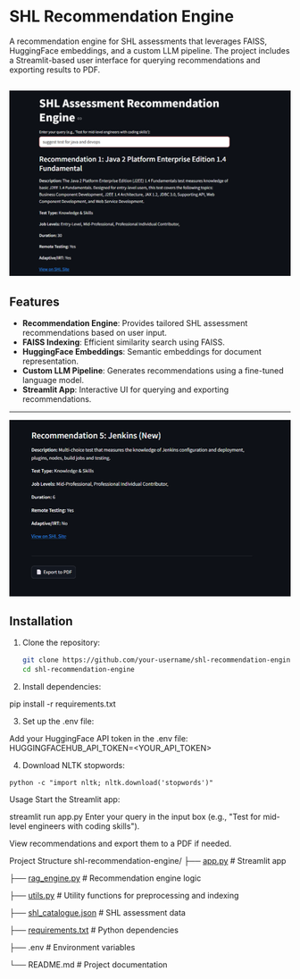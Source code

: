 # SHL Recommendation Engine



A recommendation engine for SHL assessments that leverages FAISS, HuggingFace embeddings, and a custom LLM pipeline. The project includes a Streamlit-based user interface for querying recommendations and exporting results to PDF.

![SHL Recommendation Engine](img1.png)
---

## Features
- **Recommendation Engine**: Provides tailored SHL assessment recommendations based on user input.
- **FAISS Indexing**: Efficient similarity search using FAISS.
- **HuggingFace Embeddings**: Semantic embeddings for document representation.
- **Custom LLM Pipeline**: Generates recommendations using a fine-tuned language model.
- **Streamlit App**: Interactive UI for querying and exporting recommendations.

---
![SHL Recommendation Engine](img2.png)

## Installation

1. Clone the repository:
   ```bash
   git clone https://github.com/your-username/shl-recommendation-engine.git
   cd shl-recommendation-engine

 2. Install dependencies:

  pip install -r requirements.txt

3.  Set up the .env file:

  Add your HuggingFace API token in the .env file:
  HUGGINGFACEHUB_API_TOKEN=<YOUR_API_TOKEN>

4.   Download NLTK stopwords:

    python -c "import nltk; nltk.download('stopwords')"


 Usage
Start the Streamlit app:

streamlit run app.py
Enter your query in the input box (e.g., "Test for mid-level engineers with coding skills").

View recommendations and export them to a PDF if needed.

Project Structure
shl-recommendation-engine/
├── [app.py](http://_vscodecontentref_/0)                 # Streamlit app

├── [rag_engine.py](http://_vscodecontentref_/1)          # Recommendation engine logic

├── [utils.py](http://_vscodecontentref_/2)               # Utility functions for preprocessing and indexing

├── [shl_catalogue.json](http://_vscodecontentref_/3)     # SHL assessment data

├── [requirements.txt](http://_vscodecontentref_/4)       # Python dependencies

├── .env                   # Environment variables

└── README.md              # Project documentation

